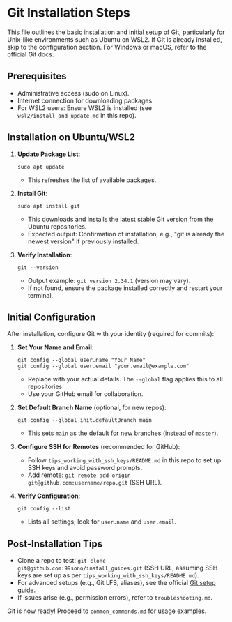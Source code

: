 # Git Installation Steps

This file outlines the basic installation and initial setup of Git, particularly for Unix-like environments such as Ubuntu on WSL2. If Git is already installed, skip to the configuration section. For Windows or macOS, refer to the official Git docs.

## Prerequisites
- Administrative access (sudo on Linux).
- Internet connection for downloading packages.
- For WSL2 users: Ensure WSL2 is installed (see `wsl2/install_and_update.md` in this repo).

## Installation on Ubuntu/WSL2

1. **Update Package List**:
   ```
   sudo apt update
   ```
   - This refreshes the list of available packages.

2. **Install Git**:
   ```
   sudo apt install git
   ```
   - This downloads and installs the latest stable Git version from the Ubuntu repositories.
   - Expected output: Confirmation of installation, e.g., "git is already the newest version" if previously installed.

3. **Verify Installation**:
   ```
   git --version
   ```
   - Output example: `git version 2.34.1` (version may vary).
   - If not found, ensure the package installed correctly and restart your terminal.

## Initial Configuration

After installation, configure Git with your identity (required for commits):

1. **Set Your Name and Email**:
   ```
   git config --global user.name "Your Name"
   git config --global user.email "your.email@example.com"
   ```
   - Replace with your actual details. The `--global` flag applies this to all repositories.
   - Use your GitHub email for collaboration.

2. **Set Default Branch Name** (optional, for new repos):
   ```
   git config --global init.defaultBranch main
   ```
   - This sets `main` as the default for new branches (instead of `master`).

3. **Configure SSH for Remotes** (recommended for GitHub):
   - Follow `tips_working_with_ssh_keys/README.md` in this repo to set up SSH keys and avoid password prompts.
   - Add remote: `git remote add origin git@github.com:username/repo.git` (SSH URL).

4. **Verify Configuration**:
   ```
   git config --list
   ```
   - Lists all settings; look for `user.name` and `user.email`.

## Post-Installation Tips
- Clone a repo to test: `git clone git@github.com:99sono/install_guides.git` (SSH URL, assuming SSH keys are set up as per `tips_working_with_ssh_keys/README.md`).
- For advanced setups (e.g., Git LFS, aliases), see the official [Git setup guide](https://git-scm.com/book/en/v2/Getting-Started-Installing-Git).
- If issues arise (e.g., permission errors), refer to `troubleshooting.md`.

Git is now ready! Proceed to `common_commands.md` for usage examples.
